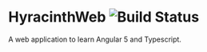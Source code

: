 # HyracinthWeb ![Build Status](https://travis-ci.org/hyracinth/hyracinthWeb.svg?branch=master)

A web application to learn Angular 5 and Typescript.